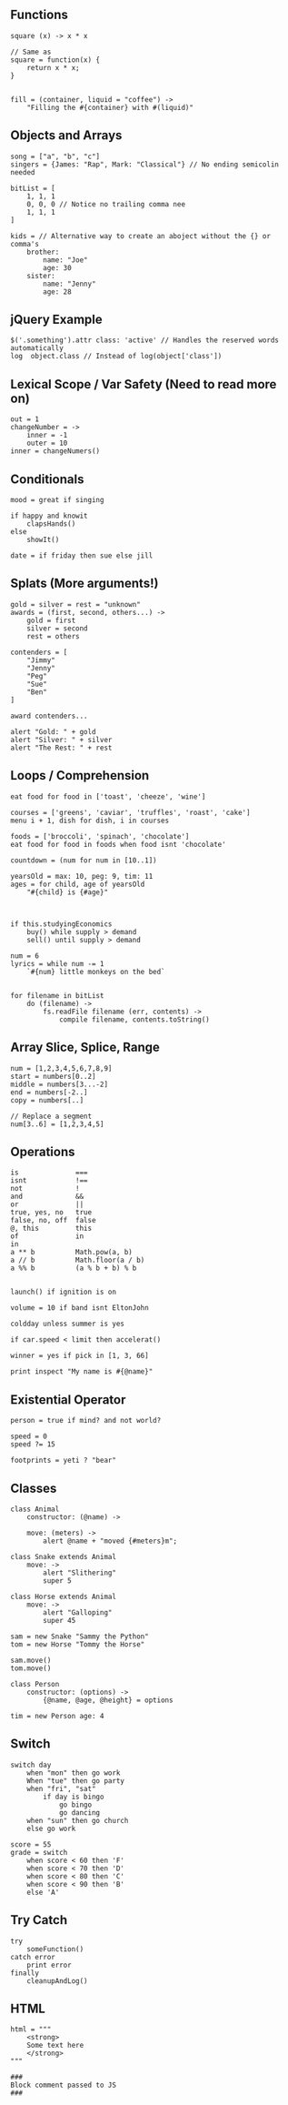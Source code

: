 ## Functions

    square (x) -> x * x

    // Same as
    square = function(x) {
        return x * x;
    }


    fill = (container, liquid = "coffee") ->
        "Filling the #{container} with #(liquid)"


## Objects and Arrays

    song = ["a", "b", "c"]
    singers = {James: "Rap", Mark: "Classical"} // No ending semicolin needed

    bitList = [
        1, 1, 1
        0, 0, 0 // Notice no trailing comma nee
        1, 1, 1
    ]

    kids = // Alternative way to create an aboject without the {} or comma's
        brother:
            name: "Joe"
            age: 30
        sister:
            name: "Jenny"
            age: 28

## jQuery Example

    $('.something').attr class: 'active' // Handles the reserved words automatically
    log  object.class // Instead of log(object['class'])

## Lexical Scope / Var Safety (Need to read more on)

    out = 1
    changeNumber = ->
        inner = -1
        outer = 10
    inner = changeNumers()

## Conditionals

    mood = great if singing

    if happy and knowit
        clapsHands()
    else
        showIt()

    date = if friday then sue else jill

## Splats (More arguments!)

    gold = silver = rest = "unknown"
    awards = (first, second, others...) ->
        gold = first
        silver = second
        rest = others

    contenders = [
        "Jimmy"
        "Jenny"
        "Peg"
        "Sue"
        "Ben"
    ]

    award contenders...

    alert "Gold: " + gold
    alert "Silver: " + silver
    alert "The Rest: " + rest

## Loops / Comprehension

    eat food for food in ['toast', 'cheeze', 'wine']

    courses = ['greens', 'caviar', 'truffles', 'roast', 'cake']
    menu i + 1, dish for dish, i in courses

    foods = ['broccoli', 'spinach', 'chocolate']
    eat food for food in foods when food isnt 'chocolate'

    countdown = (num for num in [10..1])

    yearsOld = max: 10, peg: 9, tim: 11
    ages = for child, age of yearsOld
        "#{child} is {#age}"



    if this.studyingEconomics
        buy() while supply > demand
        sell() until supply > demand

    num = 6
    lyrics = while num -= 1
        `#{num} little monkeys on the bed`


    for filename in bitList
        do (filename) ->
            fs.readFile filename (err, contents) ->
                compile filename, contents.toString()


## Array Slice, Splice, Range
    num = [1,2,3,4,5,6,7,8,9]
    start = numbers[0..2]
    middle = numbers[3...-2]
    end = numbers[-2..]
    copy = numbers[..]

    // Replace a segment
    num[3..6] = [1,2,3,4,5]


## Operations

    is              ===
    isnt            !==
    not             !
    and             &&
    or              ||
    true, yes, no   true
    false, no, off  false
    @, this         this
    of              in
    in
    a ** b          Math.pow(a, b)
    a // b          Math.floor(a / b)
    a %% b          (a % b + b) % b


    launch() if ignition is on

    volume = 10 if band isnt EltonJohn

    coldday unless summer is yes

    if car.speed < limit then accelerat()

    winner = yes if pick in [1, 3, 66]

    print inspect "My name is #{@name}"



## Existential Operator

    person = true if mind? and not world?

    speed = 0
    speed ?= 15

    footprints = yeti ? "bear"

## Classes

    class Animal
        constructor: (@name) ->

        move: (meters) ->
            alert @name + "moved {#meters}m";

    class Snake extends Animal
        move: ->
            alert "Slithering"
            super 5

    class Horse extends Animal
        move: ->
            alert "Galloping"
            super 45

    sam = new Snake "Sammy the Python"
    tom = new Horse "Tommy the Horse"

    sam.move()
    tom.move()

    class Person
        constructor: (options) ->
            {@name, @age, @height} = options

    tim = new Person age: 4

## Switch

    switch day
        when "mon" then go work
        When "tue" then go party
        when "fri", "sat"
            if day is bingo
                go bingo
                go dancing
        when "sun" then go church
        else go work

    score = 55
    grade = switch
        when score < 60 then 'F'
        when score < 70 then 'D'
        when score < 80 then 'C'
        when score < 90 then 'B'
        else 'A'


## Try Catch

    try
        someFunction()
    catch error
        print error
    finally
        cleanupAndLog()


## HTML

    html = """
        <strong>
        Some text here
        </strong>
    """

    ###
    Block comment passed to JS
    ###

